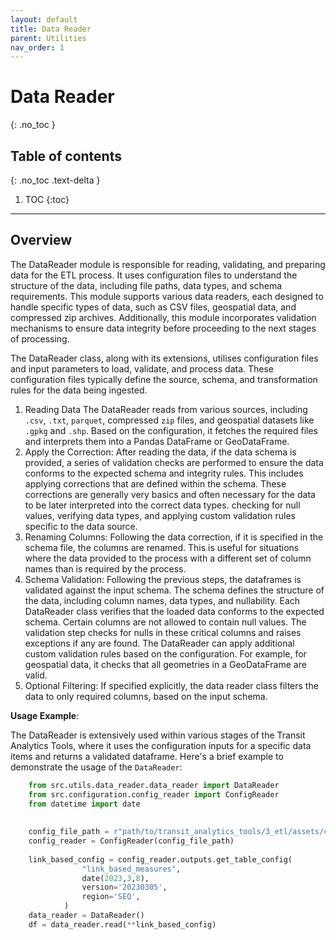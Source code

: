 ```yaml
---
layout: default
title: Data Reader
parent: Utilities
nav_order: 1
---
```

# Data Reader
{: .no_toc }
## Table of contents
{: .no_toc .text-delta }

1. TOC
{:toc}

---

## Overview

The DataReader module is responsible for reading, validating, and preparing data for the ETL process. It uses configuration files to understand the structure of the data, including file paths, data types, and schema requirements. This module supports various data readers, each designed to handle specific types of data, such as CSV files, geospatial data, and compressed zip archives. Additionally, this module incorporates validation mechanisms to ensure data integrity before proceeding to the next stages of processing.

The DataReader class, along with its extensions, utilises configuration files and input parameters to load, validate, and process data. These configuration files typically define the source, schema, and transformation rules for the data being ingested.

1.	Reading Data 
    The DataReader reads from various sources, including `.csv`, `.txt`, `parquet`, compressed `zip` files, and geospatial datasets like `.gpkg` and `.shp`. Based on the configuration, it fetches the required files and interprets them into a Pandas DataFrame or GeoDataFrame.
2. Apply the Correction:
   After reading the data, if the data schema is provided, a series of validation checks are performed to ensure the data conforms to the expected schema and integrity rules. 
   This includes applying corrections that are defined within the schema. These corrections are generally very basics and often necessary for the data to be later interpreted into the correct data types. checking for null values, verifying data types, and applying custom validation rules specific to the data source.
3. Renaming Columns:
   Following the data correction, if it is specified in the schema file, the columns are renamed. This is useful for situations where the data provided to the process with a different set of column names than is required by the process.
4. Schema Validation:
   Following the previous steps, the dataframes is validated against the input schema. The schema defines the structure of the data, including column names, data types, and nullability. Each DataReader class verifies that the loaded data conforms to the expected schema. 
   Certain columns are not allowed to contain null values. The validation step checks for nulls in these critical columns and raises exceptions if any are found. The DataReader can apply additional custom validation rules based on the configuration. For example, for geospatial data, it checks that all geometries in a GeoDataFrame are valid.
5. Optional Filtering: 
   If specified explicitly, the data reader class filters the data to only required columns, based on the input schema.  
     

**Usage Example**:


The DataReader is extensively used within various stages of the Transit Analytics Tools, where it uses the configuration inputs for a specific data items and returns a validated dataframe. Here's a brief example to demonstrate the usage of the `DataReader`:

```python
    from src.utils.data_reader.data_reader import DataReader
    from src.configuration.config_reader import ConfigReader
    from datetime import date
    
    
    config_file_path = r"path/to/transit_analytics_tools/3_etl/assets/config_files/config_v2024.0.xx.yaml"
    config_reader = ConfigReader(config_file_path)
    
    link_based_config = config_reader.outputs.get_table_config(
                "link_based_measures",
                date(2023,3,8),
                version='20230305',
                region='SEQ',
            )
    data_reader = DataReader()
    df = data_reader.read(**link_based_config)
```
